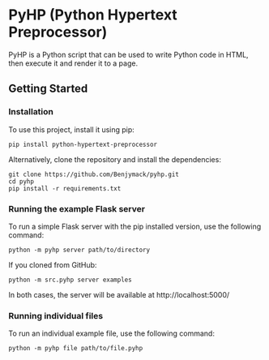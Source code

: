 # PyHP (Python Hypertext Preprocessor)

PyHP is a Python script that can be used to write Python code in HTML, then execute it and render it to a page.

## Getting Started
### Installation
To use this project, install it using pip:

```commandline
pip install python-hypertext-preprocessor
```

Alternatively, clone the repository and install the dependencies:

```commandline
git clone https://github.com/Benjymack/pyhp.git
cd pyhp
pip install -r requirements.txt
```

### Running the example Flask server
To run a simple Flask server with the pip installed version, use the following command:

```commandline
python -m pyhp server path/to/directory
```

If you cloned from GitHub:

```commandline
python -m src.pyhp server examples
```

In both cases, the server will be available at http://localhost:5000/

### Running individual files
To run an individual example file, use the following command:

```commandline
python -m pyhp file path/to/file.pyhp
```
